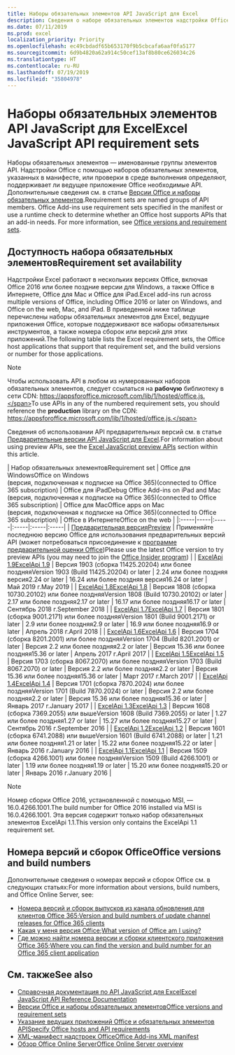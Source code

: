 ```yaml
---
title: Наборы обязательных элементов API JavaScript для Excel
description: Сведения о наборе обязательных элементов надстройки Office для сборок Excel
ms.date: 07/11/2019
ms.prod: excel
localization_priority: Priority
ms.openlocfilehash: ec49cbdadf65b653170f9b5cbcafa6aaf0fa5177
ms.sourcegitcommit: 6d9b4820a62a914c50cef13af8b80ce626034c26
ms.translationtype: HT
ms.contentlocale: ru-RU
ms.lasthandoff: 07/19/2019
ms.locfileid: "35804978"
---
```

# <a name="excel-javascript-api-requirement-sets"></a><span data-ttu-id="a7d81-103">Наборы обязательных элементов API JavaScript для Excel</span><span class="sxs-lookup"><span data-stu-id="a7d81-103">Excel JavaScript API requirement sets</span></span>

<span data-ttu-id="a7d81-p101">Наборы обязательных элементов — именованные группы элементов API. Надстройки Office с помощью наборов обязательных элементов, указанных в манифесте, или проверки в среде выполнения определяют, поддерживает ли ведущее приложение Office необходимые API. Дополнительные сведения см. в статье [Версии Office и наборы обязательных элементов](/office/dev/add-ins/develop/office-versions-and-requirement-sets).</span><span class="sxs-lookup"><span data-stu-id="a7d81-p101">Requirement sets are named groups of API members. Office Add-ins use requirement sets specified in the manifest or use a runtime check to determine whether an Office host supports APIs that an add-in needs. For more information, see [Office versions and requirement sets](/office/dev/add-ins/develop/office-versions-and-requirement-sets).</span></span>

## <a name="requirement-set-availability"></a><span data-ttu-id="a7d81-107">Доступность набора обязательных элементов</span><span class="sxs-lookup"><span data-stu-id="a7d81-107">Requirement set availability</span></span>

<span data-ttu-id="a7d81-108">Надстройки Excel работают в нескольких версиях Office, включая Office 2016 или более поздние версии для Windows, а также Office в Интернете, Office для Mac и Office для iPad.</span><span class="sxs-lookup"><span data-stu-id="a7d81-108">Excel add-ins run across multiple versions of Office, including Office 2016 or later on Windows, and Office on the web, Mac, and iPad.</span></span> <span data-ttu-id="a7d81-109">В приведенной ниже таблице перечислены наборы обязательных элементов для Excel, ведущие приложения Office, которые поддерживают все наборы обязательных инструментов, а также номера сборок или версий для этих приложений.</span><span class="sxs-lookup"><span data-stu-id="a7d81-109">The following table lists the Excel requirement sets, the Office host applications that support that requirement set, and the build versions or number for those applications.</span></span>

> [!NOTE]
> <span data-ttu-id="a7d81-110">Чтобы использовать API в любом из нумерованных наборов обязательных элементов, следует ссылаться на **рабочую** библиотеку в сети CDN: https://appsforoffice.microsoft.com/lib/1/hosted/office.js.</span><span class="sxs-lookup"><span data-stu-id="a7d81-110">To use APIs in any of the numbered requirement sets, you should reference the **production** library on the CDN: https://appsforoffice.microsoft.com/lib/1/hosted/office.js.</span></span>
>
> <span data-ttu-id="a7d81-111">Сведения об использовании API предварительных версий см. в статье [Предварительные версии API JavaScript для Excel](./excel-preview-apis.md).</span><span class="sxs-lookup"><span data-stu-id="a7d81-111">For information about using preview APIs, see the [Excel JavaScript preview APIs](./excel-preview-apis.md) section within this article.</span></span>

|  <span data-ttu-id="a7d81-112">Набор обязательных элементов</span><span class="sxs-lookup"><span data-stu-id="a7d81-112">Requirement set</span></span>  |  <span data-ttu-id="a7d81-113">Office для Windows</span><span class="sxs-lookup"><span data-stu-id="a7d81-113">Office on Windows</span></span><br><span data-ttu-id="a7d81-114">(версия, подключенная к подписке на Office 365)</span><span class="sxs-lookup"><span data-stu-id="a7d81-114">(connected to Office 365 subscription)</span></span>  |  <span data-ttu-id="a7d81-115">Office для iPad</span><span class="sxs-lookup"><span data-stu-id="a7d81-115">Debug Office Add-ins on iPad and Mac</span></span><br><span data-ttu-id="a7d81-116">(версия, подключенная к подписке на Office 365)</span><span class="sxs-lookup"><span data-stu-id="a7d81-116">(connected to Office 365 subscription)</span></span>  |  <span data-ttu-id="a7d81-117">Office для Mac</span><span class="sxs-lookup"><span data-stu-id="a7d81-117">Office apps on Mac</span></span><br><span data-ttu-id="a7d81-118">(версия, подключенная к подписке на Office 365)</span><span class="sxs-lookup"><span data-stu-id="a7d81-118">(connected to Office 365 subscription)</span></span>  | <span data-ttu-id="a7d81-119">Office в Интернете</span><span class="sxs-lookup"><span data-stu-id="a7d81-119">Office on the web</span></span> |
|:-----|-----|:-----|:-----|:-----|:-----|
| [<span data-ttu-id="a7d81-120">Предварительная версия</span><span class="sxs-lookup"><span data-stu-id="a7d81-120">Preview</span></span>](excel-preview-apis.md)  | <span data-ttu-id="a7d81-121">Применяйте последнюю версию Office для использования предварительных версий API (может потребоваться присоединение к [программе предварительной оценки Office](https://products.office.com/office-insider))</span><span class="sxs-lookup"><span data-stu-id="a7d81-121">Please use the latest Office version to try preview APIs (you may need to join the [Office Insider program](https://products.office.com/office-insider))</span></span> |
| [<span data-ttu-id="a7d81-122">ExcelApi 1.9</span><span class="sxs-lookup"><span data-stu-id="a7d81-122">ExcelApi 1.9</span></span>](excel-api-1-9-requirement-set.md)  | <span data-ttu-id="a7d81-123">Версия 1903 (сборка 11425.20204) или более поздняя</span><span class="sxs-lookup"><span data-stu-id="a7d81-123">Version 1903 (Build 11425.20204) or later</span></span> | <span data-ttu-id="a7d81-124">2.24 или более поздняя версия</span><span class="sxs-lookup"><span data-stu-id="a7d81-124">2.24 or later</span></span> | <span data-ttu-id="a7d81-125">16.24 или более поздняя версия</span><span class="sxs-lookup"><span data-stu-id="a7d81-125">16.24 or later</span></span> | <span data-ttu-id="a7d81-126">Май 2019 г.</span><span class="sxs-lookup"><span data-stu-id="a7d81-126">May 2019</span></span> |
| [<span data-ttu-id="a7d81-127">ExcelApi 1.8</span><span class="sxs-lookup"><span data-stu-id="a7d81-127">ExcelApi 1.8</span></span>](excel-api-1-8-requirement-set.md)  | <span data-ttu-id="a7d81-128">Версия 1808 (сборка 10730.20102) или более поздняя</span><span class="sxs-lookup"><span data-stu-id="a7d81-128">Version 1808 (Build 10730.20102) or later</span></span> | <span data-ttu-id="a7d81-129">2.17 или более поздняя</span><span class="sxs-lookup"><span data-stu-id="a7d81-129">2.17 or later</span></span> | <span data-ttu-id="a7d81-130">16.17 или более поздняя</span><span class="sxs-lookup"><span data-stu-id="a7d81-130">16.17 or later</span></span> | <span data-ttu-id="a7d81-131">Сентябрь 2018 г.</span><span class="sxs-lookup"><span data-stu-id="a7d81-131">September 2018</span></span> |
| [<span data-ttu-id="a7d81-132">ExcelApi 1.7</span><span class="sxs-lookup"><span data-stu-id="a7d81-132">ExcelApi 1.7</span></span>](excel-api-1-7-requirement-set.md)  | <span data-ttu-id="a7d81-133">Версия 1801 (сборка 9001.2171) или более поздняя</span><span class="sxs-lookup"><span data-stu-id="a7d81-133">Version 1801 (Build 9001.2171) or later</span></span>   | <span data-ttu-id="a7d81-134">2.9 или более поздняя</span><span class="sxs-lookup"><span data-stu-id="a7d81-134">2.9 or later</span></span>  | <span data-ttu-id="a7d81-135">16.9 или более поздняя</span><span class="sxs-lookup"><span data-stu-id="a7d81-135">16.9 or later</span></span>  | <span data-ttu-id="a7d81-136">Апрель 2018 г.</span><span class="sxs-lookup"><span data-stu-id="a7d81-136">April 2018</span></span> |
| [<span data-ttu-id="a7d81-137">ExcelApi 1.6</span><span class="sxs-lookup"><span data-stu-id="a7d81-137">ExcelApi 1.6</span></span>](excel-api-1-6-requirement-set.md)  | <span data-ttu-id="a7d81-138">Версия 1704 (сборка 8201.2001) или более поздняя</span><span class="sxs-lookup"><span data-stu-id="a7d81-138">Version 1704 (Build 8201.2001) or later</span></span>   | <span data-ttu-id="a7d81-139">Версия 2.2 или более поздняя</span><span class="sxs-lookup"><span data-stu-id="a7d81-139">2.2 or later</span></span>  | <span data-ttu-id="a7d81-140">Версия 15.36 или более поздняя</span><span class="sxs-lookup"><span data-stu-id="a7d81-140">15.36 or later</span></span> | <span data-ttu-id="a7d81-141">Апрель 2017 г.</span><span class="sxs-lookup"><span data-stu-id="a7d81-141">April 2017</span></span> |
| [<span data-ttu-id="a7d81-142">ExcelApi 1.5</span><span class="sxs-lookup"><span data-stu-id="a7d81-142">ExcelApi 1.5</span></span>](excel-api-1-5-requirement-set.md)  | <span data-ttu-id="a7d81-143">Версия 1703 (сборка 8067.2070) или более поздняя</span><span class="sxs-lookup"><span data-stu-id="a7d81-143">Version 1703 (Build 8067.2070) or later</span></span>   | <span data-ttu-id="a7d81-144">Версия 2.2 или более поздняя</span><span class="sxs-lookup"><span data-stu-id="a7d81-144">2.2 or later</span></span>  | <span data-ttu-id="a7d81-145">Версия 15.36 или более поздняя</span><span class="sxs-lookup"><span data-stu-id="a7d81-145">15.36 or later</span></span> | <span data-ttu-id="a7d81-146">Март 2017 г.</span><span class="sxs-lookup"><span data-stu-id="a7d81-146">March 2017</span></span> |
| [<span data-ttu-id="a7d81-147">ExcelApi 1.4</span><span class="sxs-lookup"><span data-stu-id="a7d81-147">ExcelApi 1.4</span></span>](excel-api-1-4-requirement-set.md)  | <span data-ttu-id="a7d81-148">Версия 1701 (сборка 7870.2024) или более поздняя</span><span class="sxs-lookup"><span data-stu-id="a7d81-148">Version 1701 (Build 7870.2024) or later</span></span>   | <span data-ttu-id="a7d81-149">Версия 2.2 или более поздняя</span><span class="sxs-lookup"><span data-stu-id="a7d81-149">2.2 or later</span></span>  | <span data-ttu-id="a7d81-150">Версия 15.36 или более поздняя</span><span class="sxs-lookup"><span data-stu-id="a7d81-150">15.36 or later</span></span> | <span data-ttu-id="a7d81-151">Январь 2017 г.</span><span class="sxs-lookup"><span data-stu-id="a7d81-151">January 2017</span></span> |
| [<span data-ttu-id="a7d81-152">ExcelApi 1.3</span><span class="sxs-lookup"><span data-stu-id="a7d81-152">ExcelApi 1.3</span></span>](excel-api-1-3-requirement-set.md)  | <span data-ttu-id="a7d81-153">Версия 1608 (сборка 7369.2055) или выше</span><span class="sxs-lookup"><span data-stu-id="a7d81-153">Version 1608 (Build 7369.2055) or later</span></span>   | <span data-ttu-id="a7d81-154">1.27 или более поздняя</span><span class="sxs-lookup"><span data-stu-id="a7d81-154">1.27 or later</span></span> | <span data-ttu-id="a7d81-155">15.27 или более поздняя</span><span class="sxs-lookup"><span data-stu-id="a7d81-155">15.27 or later</span></span> | <span data-ttu-id="a7d81-156">Сентябрь 2016 г.</span><span class="sxs-lookup"><span data-stu-id="a7d81-156">September 2016</span></span> |
| [<span data-ttu-id="a7d81-157">ExcelApi 1.2</span><span class="sxs-lookup"><span data-stu-id="a7d81-157">ExcelApi 1.2</span></span>](excel-api-1-2-requirement-set.md)  | <span data-ttu-id="a7d81-158">Версия 1601 (сборка 6741.2088) или выше</span><span class="sxs-lookup"><span data-stu-id="a7d81-158">Version 1601 (Build 6741.2088) or later</span></span>   | <span data-ttu-id="a7d81-159">1.21 или более поздняя</span><span class="sxs-lookup"><span data-stu-id="a7d81-159">1.21 or later</span></span> | <span data-ttu-id="a7d81-160">15.22 или более поздняя</span><span class="sxs-lookup"><span data-stu-id="a7d81-160">15.22 or later</span></span> | <span data-ttu-id="a7d81-161">Январь 2016 г.</span><span class="sxs-lookup"><span data-stu-id="a7d81-161">January 2016</span></span> |
| [<span data-ttu-id="a7d81-162">ExcelApi 1.1</span><span class="sxs-lookup"><span data-stu-id="a7d81-162">ExcelApi 1.1</span></span>](excel-api-1-1-requirement-set.md)  | <span data-ttu-id="a7d81-163">Версия 1509 (сборка 4266.1001) или более поздняя</span><span class="sxs-lookup"><span data-stu-id="a7d81-163">Version 1509 (Build 4266.1001) or later</span></span>   | <span data-ttu-id="a7d81-164">1.19 или более поздняя</span><span class="sxs-lookup"><span data-stu-id="a7d81-164">1.19 or later</span></span> | <span data-ttu-id="a7d81-165">15.20 или более поздняя</span><span class="sxs-lookup"><span data-stu-id="a7d81-165">15.20 or later</span></span> | <span data-ttu-id="a7d81-166">Январь 2016 г.</span><span class="sxs-lookup"><span data-stu-id="a7d81-166">January 2016</span></span> |

> [!NOTE]
> <span data-ttu-id="a7d81-167">Номер сборки Office 2016, установленной с помощью MSI, — 16.0.4266.1001.</span><span class="sxs-lookup"><span data-stu-id="a7d81-167">The build number for Office 2016 installed via MSI is 16.0.4266.1001.</span></span> <span data-ttu-id="a7d81-168">Эта версия содержит только набор обязательных элементов ExcelApi 1.1.</span><span class="sxs-lookup"><span data-stu-id="a7d81-168">This version only contains the ExcelApi 1.1 requirement set.</span></span>

## <a name="office-versions-and-build-numbers"></a><span data-ttu-id="a7d81-169">Номера версий и сборок Office</span><span class="sxs-lookup"><span data-stu-id="a7d81-169">Office versions and build numbers</span></span>

<span data-ttu-id="a7d81-170">Дополнительные сведения о номерах версий и сборок Office см. в следующих статьях:</span><span class="sxs-lookup"><span data-stu-id="a7d81-170">For more information about versions, build numbers, and Office Online Server, see:</span></span>

- <span data-ttu-id="a7d81-171">[Номера версий и сборок выпусков из канала обновления для клиентов Office 365](https://support.office.com/article/version-and-build-numbers-of-update-channel-releases-ae942449-1fca-4484-898b-a933ea23def7);</span><span class="sxs-lookup"><span data-stu-id="a7d81-171">[Version and build numbers of update channel releases for Office 365 clients](https://support.office.com/article/version-and-build-numbers-of-update-channel-releases-ae942449-1fca-4484-898b-a933ea23def7)</span></span>
- <span data-ttu-id="a7d81-172">[Какая у меня версия Office](https://support.office.com/article/What-version-of-Office-am-I-using-932788b8-a3ce-44bf-bb09-e334518b8b19);</span><span class="sxs-lookup"><span data-stu-id="a7d81-172">[What version of Office am I using?](https://support.office.com/article/What-version-of-Office-am-I-using-932788b8-a3ce-44bf-bb09-e334518b8b19)</span></span>
- <span data-ttu-id="a7d81-173">[Где можно найти номера версии и сборки клиентского приложения Office 365](https://support.office.com/article/version-and-build-numbers-of-update-channel-releases-ae942449-1fca-4484-898b-a933ea23def7);</span><span class="sxs-lookup"><span data-stu-id="a7d81-173">[Where you can find the version and build number for an Office 365 client application](https://support.office.com/article/version-and-build-numbers-of-update-channel-releases-ae942449-1fca-4484-898b-a933ea23def7)</span></span>

## <a name="see-also"></a><span data-ttu-id="a7d81-174">См. также</span><span class="sxs-lookup"><span data-stu-id="a7d81-174">See also</span></span>

- [<span data-ttu-id="a7d81-175">Справочная документация по API JavaScript для Excel</span><span class="sxs-lookup"><span data-stu-id="a7d81-175">Excel JavaScript API Reference Documentation</span></span>](/javascript/api/excel)
- [<span data-ttu-id="a7d81-176">Версии Office и наборы обязательных элементов</span><span class="sxs-lookup"><span data-stu-id="a7d81-176">Office versions and requirement sets</span></span>](/office/dev/add-ins/develop/office-versions-and-requirement-sets)
- [<span data-ttu-id="a7d81-177">Указание ведущих приложений Office и обязательных элементов API</span><span class="sxs-lookup"><span data-stu-id="a7d81-177">Specify Office hosts and API requirements</span></span>](/office/dev/add-ins/develop/specify-office-hosts-and-api-requirements)
- [<span data-ttu-id="a7d81-178">XML-манифест надстроек Office</span><span class="sxs-lookup"><span data-stu-id="a7d81-178">Office Add-ins XML manifest</span></span>](/office/dev/add-ins/develop/add-in-manifests)
- [<span data-ttu-id="a7d81-179">Обзор Office Online Server</span><span class="sxs-lookup"><span data-stu-id="a7d81-179">Office Online Server overview</span></span>](/officeonlineserver/office-online-server-overview)
